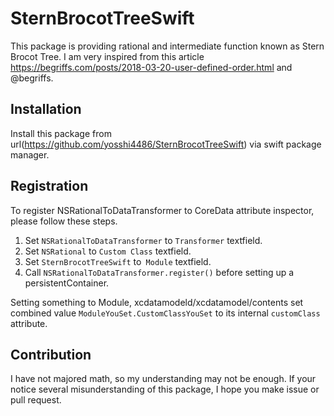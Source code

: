 # SternBrocotTreeSwift

This package is providing rational and intermediate function known as Stern Brocot Tree.
I am very inspired from this article https://begriffs.com/posts/2018-03-20-user-defined-order.html and @begriffs.

## Installation
Install this package from url(https://github.com/yosshi4486/SternBrocotTreeSwift) via swift package manager.

## Registration
To register NSRationalToDataTransformer to CoreData attribute inspector, please follow these steps.
1. Set `NSRationalToDataTransformer` to `Transformer` textfield.
2. Set `NSRational` to `Custom Class` textfield.
3. Set `SternBrocotTreeSwift` to` Module` textfield.
4. Call `NSRationalToDataTransformer.register()` before setting up a persistentContainer.

Setting something to Module, xcdatamodeld/xcdatamodel/contents set combined value `ModuleYouSet.CustomClassYouSet` to its internal `customClass` attribute.


## Contribution
I have not majored math, so my understanding may not be enough. If your notice several misunderstanding of this package, I hope you make issue or pull request. 

